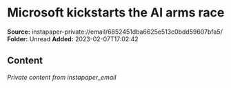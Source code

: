 # Microsoft kickstarts the AI arms race

**Source:** instapaper-private://email/6852451dba6625e513c0bdd59607bfa5/
**Folder:** Unread
**Added:** 2023-02-07T17:02:42




## Content
*Private content from instapaper_email*

